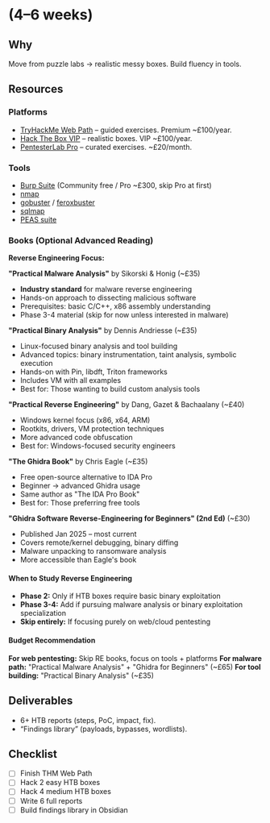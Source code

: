 # (4–6 weeks)

## Why
Move from puzzle labs → realistic messy boxes. Build fluency in tools.

## Resources

### Platforms
- [TryHackMe Web Path](https://tryhackme.com/paths) – guided exercises. Premium ~£100/year.
- [Hack The Box VIP](https://www.hackthebox.com/pricing) – realistic boxes. VIP ~£100/year.
- [PentesterLab Pro](https://pentesterlab.com/pro) – curated exercises. ~£20/month.

### Tools
- [Burp Suite](https://portswigger.net/burp) (Community free / Pro ~£300, skip Pro at first)
- [nmap](https://nmap.org/)
- [gobuster](https://github.com/OJ/gobuster) / [feroxbuster](https://github.com/epi052/feroxbuster)
- [sqlmap](http://sqlmap.org/)
- [PEAS suite](https://github.com/carlospolop/PEASS-ng)

### Books (Optional Advanced Reading)

**Reverse Engineering Focus:**

**"Practical Malware Analysis"** by Sikorski & Honig (~£35)
- **Industry standard** for malware reverse engineering
- Hands-on approach to dissecting malicious software
- Prerequisites: basic C/C++, x86 assembly understanding
- Phase 3-4 material (skip for now unless interested in malware)

**"Practical Binary Analysis"** by Dennis Andriesse (~£35)
- Linux-focused binary analysis and tool building
- Advanced topics: binary instrumentation, taint analysis, symbolic execution
- Hands-on with Pin, libdft, Triton frameworks
- Includes VM with all examples
- Best for: Those wanting to build custom analysis tools

**"Practical Reverse Engineering"** by Dang, Gazet & Bachaalany (~£40)
- Windows kernel focus (x86, x64, ARM)
- Rootkits, drivers, VM protection techniques
- More advanced code obfuscation
- Best for: Windows-focused security engineers

**"The Ghidra Book"** by Chris Eagle (~£35)
- Free open-source alternative to IDA Pro
- Beginner → advanced Ghidra usage
- Same author as "The IDA Pro Book"
- Best for: Those preferring free tools

**"Ghidra Software Reverse-Engineering for Beginners" (2nd Ed)** (~£30)
- Published Jan 2025 – most current
- Covers remote/kernel debugging, binary diffing
- Malware unpacking to ransomware analysis
- More accessible than Eagle's book

#### When to Study Reverse Engineering
- **Phase 2:** Only if HTB boxes require basic binary exploitation
- **Phase 3-4:** Add if pursuing malware analysis or binary exploitation specialization
- **Skip entirely:** If focusing purely on web/cloud pentesting

#### Budget Recommendation
**For web pentesting:** Skip RE books, focus on tools + platforms
**For malware path:** "Practical Malware Analysis" + "Ghidra for Beginners" (~£65)
**For tool building:** "Practical Binary Analysis" (~£35)

## Deliverables
- 6+ HTB reports (steps, PoC, impact, fix).
- “Findings library” (payloads, bypasses, wordlists).

## Checklist
- [ ] Finish THM Web Path
- [ ] Hack 2 easy HTB boxes
- [ ] Hack 4 medium HTB boxes
- [ ] Write 6 full reports
- [ ] Build findings library in Obsidian
